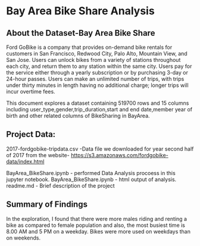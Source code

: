 # Bay Area Bike Share Analysis

## About the Dataset-Bay Area Bike Share

Ford GoBike is a company that provides on-demand bike rentals for customers in San Francisco, Redwood City, Palo Alto, Mountain View, and San Jose. Users can unlock bikes from a variety of stations throughout each city, and return them to any station within the same city. Users pay for the service either through a yearly subscription or by purchasing 3-day or 24-hour passes. Users can make an unlimited number of trips, with trips under thirty minutes in length having no additional charge; longer trips will incur overtime fees.

This document explores a dataset containing 519700 rows and 15 columns including user_type,gender,trip_duration,start and end date,member year of birth and other related columns of BikeSharing in BayArea.

## Project Data:

2017-fordgobike-tripdata.csv -Data file we downloaded for year second half of 2017 from the website- https://s3.amazonaws.com/fordgobike-data/index.html

BayArea_BikeShare.ipynb - performed Data Analysis procoess in this jupyter notebook.
BayArea_BikeShare.ipynb - html output of analysis.
readme.md - Brief description of the project

## Summary of Findings

In the exploration, I found that there were more males riding and renting a bike as compared to female population and also, the most busiest time is 8.00 AM and 5 PM on a weekday.
Bikes were more used on weekdays than on weekends.
